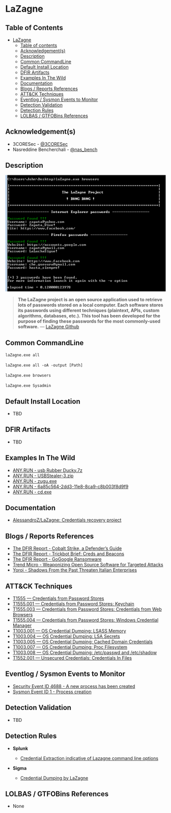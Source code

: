 # LaZagne

## Table of Contents

- [LaZagne](#lazagne)
  - [Table of contents](#table-of-contents)
  - [Acknowledgement(s)](#acknowledgements)
  - [Description](#description)
  - [Common CommandLine](#common-commandline)
  - [Default Install Location](#default-install-location)
  - [DFIR Artifacts](#dfir-artifacts)
  - [Examples In The Wild](#examples-in-the-wild)
  - [Documentation](#documentation)
  - [Blogs / Reports References](#blogs--reports-references)
  - [ATT&CK Techniques](#attck-techniques)
  - [Eventlog / Sysmon Events to Monitor](#eventlog--sysmon-events-to-monitor)
  - [Detection Validation](#detection-validation)
  - [Detection Rules](#detection-rules)
  - [LOLBAS / GTFOBins References](#lolbas--gtfobins-references)

## Acknowledgement(s)

- 3CORESec - [@3CORESec](https://twitter.com/3CORESec)
- Nasreddine Bencherchali - [@nas_bench](https://twitter.com/nas_bench)

## Description

<p align="center"><img src="/Images/Screenshots/LaZagne.png"></p>

> **The LaZagne project is an open source application used to retrieve lots of passwords stored on a local computer. Each software stores its passwords using different techniques (plaintext, APIs, custom algorithms, databases, etc.). This tool has been developed for the purpose of finding these passwords for the most commonly-used software.** — [LaZagne Github](https://github.com/AlessandroZ/LaZagne/)

## Common CommandLine

```batch
laZagne.exe all

laZagne.exe all -oA -output [Path]

laZagne.exe browsers

laZagne.exe Sysadmin
```

## Default Install Location

- TBD

## DFIR Artifacts

- TBD

## Examples In The Wild

- [ANY.RUN - usb Rubber Ducky.7z](https://app.any.run/tasks/d1186820-0a66-425a-a064-9fd69ac269f9/)
- [ANY.RUN - USBStealer-3.zip](https://app.any.run/tasks/62056621-8b6a-4351-887f-fa3ce2bdb7d0/)
- [ANY.RUN - zugu.exe](https://app.any.run/tasks/417c7dee-3da6-4e1b-a9d5-2dafc953eb1d/)
- [ANY.RUN - 6a85c564-2dd3-11e8-8ca9-c8b003f8d9f9](https://app.any.run/tasks/c7fdc9bd-93bf-46cc-9413-3dc38cc2bdfb/)
- [ANY.RUN - cd.exe](https://app.any.run/tasks/3db0de8e-b9a9-4443-93fe-bc0c9e4299a2/)

## Documentation

- [AlessandroZ/LaZagne: Credentials recovery project](https://github.com/AlessandroZ/LaZagne/)

## Blogs / Reports References

- [The DFIR Report  - Cobalt Strike, a Defender’s Guide](https://thedfirreport.com/2021/08/29/cobalt-strike-a-defenders-guide/)
- [The DFIR Report  - Trickbot Brief: Creds and Beacons](https://thedfirreport.com/2021/05/02/trickbot-brief-creds-and-beacons/)
- [The DFIR Report  - GoGoogle Ransomware](https://thedfirreport.com/2020/04/04/gogoogle-ransomware/)
- [Trend Micro - Weaponizing Open Source Software for Targeted Attacks](https://www.trendmicro.com/en_us/research/20/k/weaponizing-open-source-software-for-targeted-attacks.html)
- [Yoroi - Shadows From the Past Threaten Italian Enterprises](https://yoroi.company/research/shadows-from-the-past-threaten-italian-enterprises/)

## ATT&CK Techniques

- [T1555 — Credentials from Password Stores](https://attack.mitre.org/techniques/T1555/)
- [T1555.001 — Credentials from Password Stores: Keychain](https://attack.mitre.org/techniques/T1555/001/)
- [T1555.003 — Credentials from Password Stores: Credentials from Web Browsers](https://attack.mitre.org/techniques/T1555/003/)
- [T1555.004 — Credentials from Password Stores: Windows Credential Manager](https://attack.mitre.org/techniques/T1555/004/)
- [T1003.001 — OS Credential Dumping: LSASS Memory](https://attack.mitre.org/techniques/T1003/001/)
- [T1003.004 — OS Credential Dumping: LSA Secrets](https://attack.mitre.org/techniques/T1003/004/)
- [T1003.005 — OS Credential Dumping: Cached Domain Credentials](https://attack.mitre.org/techniques/T1003/005/)
- [T1003.007 — OS Credential Dumping: Proc Filesystem](https://attack.mitre.org/techniques/T1003/007/)
- [T1003.008 — OS Credential Dumping: /etc/passwd and /etc/shadow](https://attack.mitre.org/techniques/T1003/008/)
- [T1552.001 — Unsecured Credentials: Credentials In Files](https://attack.mitre.org/techniques/T1552/001/)

## Eventlog / Sysmon Events to Monitor

- [Security Event ID 4688 - A new process has been created](https://www.ultimatewindowssecurity.com/securitylog/encyclopedia/event.aspx?eventID=4688)
- [Sysmon Event ID 1 - Process creation](https://www.ultimatewindowssecurity.com/securitylog/encyclopedia/event.aspx?eventid=90001)

## Detection Validation

- TBD

## Detection Rules

- **Splunk**
  - [Credential Extraction indicative of Lazagne command line options](https://research.splunk.com/endpoint/credential_extraction_indicative_of_lazagne_command_line_options/)

- **Sigma**
  - [Credential Dumping by LaZagne](https://github.com/SigmaHQ/sigma/blob/master/rules/windows/process_access/sysmon_lazagne_cred_dump_lsass_access.yml)

## LOLBAS / GTFOBins References

- None
